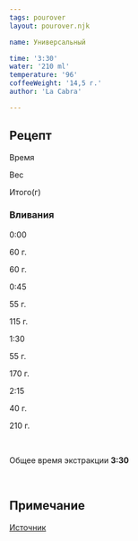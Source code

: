 ```yaml
---
tags: pourover
layout: pourover.njk

name: Универсальный

time: '3:30'
water: '210 ml'
temperature: '96'
coffeeWeight: '14,5 г.'
author: 'La Cabra'

---
```


## Рецепт


<div class="time-line">

Время

Вес

Итого(г)

</div>

### Вливания

<div class="time-line">

0:00

60 г.

60 г.

</div>

<div class="time-line">

0:45

55 г.

115 г.

</div>

<div class="time-line">

1:30

55 г.

170 г.

</div>
<div class="time-line">

2:15

40 г.

210 г.

</div>
<br>

Общее время экстракции __3:30__

<br>
<div class="info-warm">

## Примечание

[Источник](https://www.lacabra.dk/pages/v60-brew-guide)
</div>


